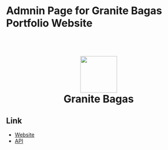 # Admnin Page for Granite Bagas Portfolio Website

<h1 align="center">
  <br>
  <a href="http://granitebps.com"><img src="https://s3.ap-southeast-1.amazonaws.com/portfolio-granitebps.com/galeries/1600601933_gbps.png" width="100" /></a>
  <br>
  Granite Bagas
  <br>
</h1>

## Link

- [Website](https://granitebps.com)
- [API](https://api.granitebps.com)
